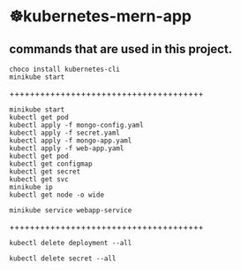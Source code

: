 # ☸️kubernetes-mern-app


## commands that are used in this project.

```
choco install kubernetes-cli
minikube start
```
++++++++++++++++++++++++++++++++++++++
```
minikube start
kubectl get pod
kubectl apply -f mongo-config.yaml
kubectl apply -f secret.yaml
kubectl apply -f mongo-app.yaml
kubectl apply -f web-app.yaml
kubectl get pod
kubectl get configmap
kubectl get secret
kubectl get svc
minikube ip
kubectl get node -o wide
```

```
minikube service webapp-service
```
++++++++++++++++++++++++++++++++++++++
```
kubectl delete deployment --all
```
```
kubectl delete secret --all
```

